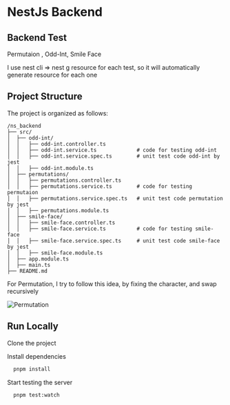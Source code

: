 # NestJs Backend

## Backend Test

Permutaion , Odd-Int, Smile Face

I use nest cli => nest g resource for each test, so it will automatically generate resource for each one

## Project Structure

The project is organized as follows:

```plaintext
/ns_backend
├── src/
│  ├── odd-int/
│  │   ├── odd-int.controller.ts
│  │   ├── odd-int.service.ts             # code for testing odd-int
│  │   ├── odd-int.service.spec.ts        # unit test code odd-int by jest
│  │   ├── odd-int.module.ts
│  ├── permutations/
│  │   ├── permutations.controller.ts
│  │   ├── permutations.service.ts        # code for testing permutaion
│  │   ├── permutations.service.spec.ts   # unit test code permutation by jest
│  │   ├── permutations.module.ts
│  ├── smile-face/
│  │   ├── smile-face.controller.ts
│  │   ├── smile-face.service.ts          # code for testing smile-face
│  │   ├── smile-face.service.spec.ts     # unit test code smile-face by jest
│  │   ├── smile-face.module.ts
│  ├── app.module.ts
│  ├── main.ts
├── README.md
```


For Permutation, I try to follow this idea, by fixing the character, and swap recursively

![Permutation](https://media.geeksforgeeks.org/wp-content/cdn-uploads/NewPermutation.gif)

## Run Locally

Clone the project

Install dependencies

```bash
  pnpm install
```

Start testing the server

```bash
  pnpm test:watch
```
